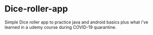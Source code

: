 # Dice-roller-app
Simple Dice roller app to practice java and android basics plus what i've learned in a udemy course during COVID-19 quarantine.
